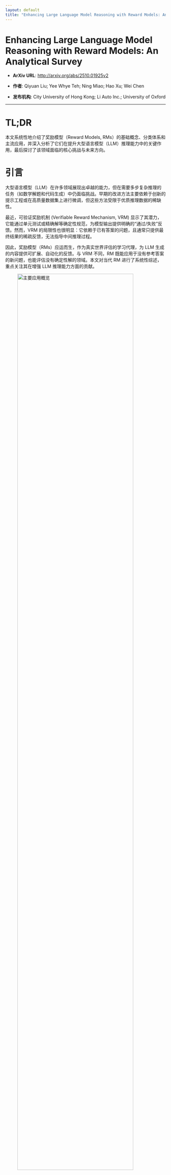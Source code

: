 ```yaml
---
layout: default
title: "Enhancing Large Language Model Reasoning with Reward Models: An Analytical Survey"
---
```


# Enhancing Large Language Model Reasoning with Reward Models: An Analytical Survey

- **ArXiv URL**: http://arxiv.org/abs/2510.01925v2

- **作者**: Qiyuan Liu; Yee Whye Teh; Ning Miao; Hao Xu; Wei Chen

- **发布机构**: City University of Hong Kong; Li Auto Inc.; University of Oxford

---

# TL;DR
本文系统性地介绍了奖励模型（Reward Models, RMs）的基础概念、分类体系和主流应用，并深入分析了它们在提升大型语言模型（LLM）推理能力中的关键作用，最后探讨了该领域面临的核心挑战与未来方向。

# 引言
大型语言模型（LLM）在许多领域展现出卓越的能力，但在需要多步复杂推理的任务（如数学解题和代码生成）中仍面临挑战。早期的改进方法主要依赖于创新的提示工程或在高质量数据集上进行微调，但这些方法受限于优质推理数据的稀缺性。

最近，可验证奖励机制 (Verifiable Reward Mechanism, VRM) 显示了其潜力，它能通过单元测试或精确解等确定性规范，为模型输出提供明确的“通过/失败”反馈。然而，VRM 的局限性也很明显：它依赖于已有答案的问题，且通常只提供最终结果的稀疏反馈，无法指导中间推理过程。

因此，奖励模型（RMs）应运而生，作为真实世界评估的学习代理，为 LLM 生成的内容提供可扩展、自动化的反馈。与 VRM 不同，RM 既能应用于没有参考答案的新问题，也能评估没有确定性解的领域。本文对当代 RM 进行了系统性综述，重点关注其在增强 LLM 推理能力方面的贡献。

<img src="/images/2510.01925/main.jpg" alt="主要应用概览" style="width:85%; max-width:600px; margin:auto; display:block;">

# 奖励模型的基础
奖励模型（RM）是一个参数化函数 $$$$R_{\theta}:\mathcal{X}\rightarrow\mathbb{R}$$$$，它将问题陈述 $p$、推理步骤 $\tau$ 等输入 $\mathcal{X}$ 映射到一个标量奖励值。RM 旨在评估 LLM 生成的推理轨迹 $\tau$ 的质量。

## 分类体系
本文从三个维度对奖励模型进行分类：输入粒度、奖励生成范式和输出格式。

### 结果奖励模型 (ORM) 与 过程奖励模型 (PRM)
根据评估的粒度，RM 可分为评估整个响应的 **结果奖励模型 (Outcome Reward Models, ORM)** 和评估每个独立推理步骤的 **过程奖励模型 (Process Reward Models, PRM)** [52]。

#### 结果奖励模型 (ORM)
ORM 最初用于人类反馈强化学习 (RLHF)，对整个输出进行评分。它通常被构建为一个二元分类器，其输出 $$r = R_{\theta}(p, \tau) \in [0, 1]$$ 表示推理过程正确的概率。训练时使用交叉熵损失：


{% raw %}$$
\mathcal{L}_{\mathrm{ORM}}=-\mathbb{E}_{(p,\tau,\hat{y})}\bigl[\,\hat{y}\,\log r\;+\;(1-\hat{y})\,\log(1-r)\bigr].
$${% endraw %}


其中 $\hat{y}$ 是真实标签（正确为1，错误为0）。

#### 过程奖励模型 (PRM)
PRM 对每个推理步骤 $\tau\_i$ 进行细粒度评估，输出一个步骤奖励 $$r_i = R_{\theta}(p, \tau_{1:{i-1}}, \tau_i)$$。其训练损失是所有步骤损失的总和：


{% raw %}$$
\mathcal{L}_{\mathrm{PRM}}=-\,\mathbb{E}_{(p,\tau,\hat{y})}\Biggl[\sum_{i=1}^{n}\Bigl(\hat{y}_{i}\,\log r_{i}+(1-\hat{y}_{i})\,\log\bigl(1-r_{i}\bigr)\Bigr)\Biggr].
$${% endraw %}


PRM 能为复杂推理提供更详细的指导，但面临标签稀缺和推理步骤定义模糊等挑战。

**PRM 的数据构建与训练：**
*   **数据构建**：PRM 的数据构建是一个关键挑战。方法包括通过蒙特卡洛树搜索（MCTS）定位首个错误步骤 (OmegaPRM [16])，或者通过自动分割策略来定义原子步骤 (ASPRM [22])。在标签标注方面，近期方法分为两类：
    *   **价值模型 (Value models)**：估计一个步骤导向正确最终答案的概率，常使用蒙特卡洛估计 [28, 29, 30]。
    *   **奖励模型 (Reward models)**：直接评估步骤本身的正确性，如标注为+1（正确）或-1（错误）[27, 31]。
    一些研究如 ReasonFlux [36] 和 BiRM [37] 结合了这两种方法的优点。
*   **训练方法**：PRM 的训练方法也多种多样。
    *   **判别式 PRM** 通常作为分类器训练。方法包括多阶段训练 (Math-minos [39])、离线 Q-learning (VerifierQ [40])、时间差分学习 (TDRM [43]) 以及在无需步骤级标签的情况下隐式学习过程奖励 (ImplicitPRM [42])。
    *   **生成式 PRM** 则将任务视为生成问题，通过生成自然语言解释来给出奖励。方法包括利用现成模型进行评判 (LLM-as-a-judge [45])，或在特定数据上进行微调，如自然语言判断 (R-PRM [46]) 或代码验证数据 (GenPRM [47])。

### 判别式与生成式奖励模型
根据奖励生成范式，RM 可以分为 **判别式 (Discriminative)** 和 **生成式 (Generative)**。

*   **判别式奖励模型**：直接输出一个标量奖励值。
    *   **显式 (Explicit) RM** [53, 61] 通常在 LLM 的基础上增加一个线性头来直接输出分数。
    *   **隐式 (Implicit) RM** [54, 66] 则不通过监督学习，而是从模型优化前后的似然比中推导出奖励信号。例如，直接偏好优化 (DPO) 的隐式 RM 由以下公式给出：
    

    {% raw %}$$
    r(p,\tau_{1:{i}})=\beta\log\frac{\pi_{\theta}(\tau_{i}\mid p,\tau_{<i})}{\pi_{\mathrm{ref}}(\tau_{i}\mid p,\tau_{<i})},
    $${% endraw %}


    其中 $\pi\_{\mathrm{ref}}$ 和 $\pi\_{\theta}$ 分别是参考策略和优化后策略。

*   **生成式奖励模型**：首先生成文本形式的评价或推理过程，然后从中提取最终的数值奖励。
    *   最常见的例子是 **LLM-as-a-judge** [45]，它能适应多种评估任务。
    *   **混合生成式 RM** 是一个中间范式，它在输出标量分数的同时，还会生成文本解释以提高可解释性和鲁棒性，例如 GenRM [58] 和 CLoud [59]。

### 逐点与成对奖励模型
根据输出格式，RM 可分为 **逐点 (Pointwise)** 和 **成对 (Pairwise)**。

*   **逐点 RM** [62, 63] 为单个响应独立打分：$$$$R_{\text{pointwise}}(p, \tau) = r$$$$。
*   **成对 RM** [64, 78] 比较两个响应并输出更优者，这有助于学习更细微的偏好差异：$$$$R_{\text{pairwise}}(p, \tau_1, \tau_2) = \tau^*$$$$。

### 评测基准
为了评估不同 RM 的能力，学术界已经开发了多个基准，涵盖文本和多模态领域。

<br>


| 类别 | 领域 | 基准名称 | 主要评估内容/特点 |
| :--- | :--- | :--- | :--- |
| **文本RM** | **ORM** | RewardBench [79] | 首个综合性RM基准，评估聊天、推理、安全等 |
| | | RM-Bench [80] | 评估对微小错误和风格偏见的敏感度 |
| | | RMB [81] | 覆盖细粒度真实场景，引入 Best-of-N 评估 |
| | | PPE [82] | 作为RLHF性能的低成本代理 |
| | | RAG-RewardBench [83] | 评估在检索增强生成（RAG）设置下的RM |
| | | AceMath-RewardBench [84] | 专注于不同复杂度的数学问题评估 |
| | **PRM** | ProcessBench [89] | 任务是识别数学解题中的第一个错误步骤 |
| | | PRMBench [91] | 包含更细粒度的错误类型，评估定位步骤错误的能力 |
| | | UniversalBench [90] | 评估对完整推理轨迹的预测 |
| | **LLM-as-a-judge** | MT-Bench [45] | 评估模型在多轮对话中与人类偏好的一致性 |
| | | JETTS [92] | 关注测试时任务，如重排、束搜索和批判性修正 |
| **多模态RM** | **ORM/PRM** | VL-RewardBench [95] | 挑战视觉问答、幻觉检测和复杂推理 |
| | | MJ-Bench [96] | 评估作为文生图评判者的RM，覆盖对齐、安全、质量等 |
| | | Multimodal RewardBench [97] | 跨六个关键领域进行综合评估 |
| | | VilBench [23] | 针对视觉语言PRM，采用Best-of-N选择准确率 |
| | | VisualProcessBench [20] | 使用人工标注的步骤级标签评估多模态推理正确性 |

<br>

# 奖励模型的应用：指导推理
测试时计算扩展（Test-time scaling）是一种通过在推理阶段投入更多计算资源来提升模型性能的有效方法。RM 在其中扮演了关键角色，主要通过以下三种策略增强LLM的推理能力：选择、搜索和修正。

## 选择
选择策略通过从一个策略模型中采样多个候选解，然后使用一个决策规则选出最终答案。

*   **Best-of-N (BoN)** 是最流行的策略，它采样 $N$ 个解，然后选择 RM 评分最高的一个。
*   **使用 ORM 进行选择**：早期研究 [53, 52] 使用 ORM 对候选解进行整体评估。近期工作如 AceMath [84] 通过精心构建数据集来训练更强的 ORM。为解决 RM 可能被“欺骗”（Reward Hacking）的问题，QAlign [101] 和 Huang 等人 [102] 的工作引入了 MCMC 采样和基于不确定性的拒绝采样等方法，以获得更鲁棒的性能。
*   **使用 PRM 进行选择**：由于 ORM 可能忽略细节错误，后续研究转向使用 PRM 进行步骤级评分，并通过聚合函数（如最终步得分、最小步得分等）计算总分。这些方法 [27, 28, 41] 通常比 ORM 或简单的多数投票表现更好。
*   **计算成本权衡**：增加采样数量和提升验证器（RM）准确性都能提升性能。然而，生成更多候选解与部署一个计算成本高昂的生成式 RM 之间存在权衡。确定如何在解的生成和验证之间最优地分配计算资源是一个重要问题 [103]。

## 搜索
与从固定候选集中进行选择不同，测试时搜索在推理过程中动态地探索多个推理路径以构建最优解。树搜索是其中的经典框架。

*   **不可逆剪枝搜索**：这类方法为了效率，在每一步根据启发式评分做出决策后便不再回溯。
    *   **贪心搜索 (Greedy Search)** 在每一步都选择 RM 评分最高的路径。例如，GRACE [105] 和 HGS-PRM [106] 分别使用 ORM 和 PRM 在测试时进行贪心搜索。
    *   **束搜索 (Beam Search)** 在每一步保留多个（beam size）得分最高的候选路径，以增加找到最优解的概率。

## 总结与未来展望
基于现有研究和本文的分析，可以总结出关于奖励模型的几个关键发现和开放性问题：

*   **模型类型的权衡**：生成式 RM 通常比判别式 RM 表现更好，这可能是因为它们更好地利用了 LLM 的思维链推理能力。然而，生成式 RM 的部署和训练成本更高，使判别式 RM 在计算受限场景中更具优势。
*   **PRM vs. ORM**：在测试时验证和排序候选解方面，PRM 因其细粒度反馈而优于 ORM。但在在线强化学习中，由于训练数据有限可能导致 PRM 信号噪声较大，其优势并不明显。
*   **泛化能力**：大多数 RM，特别是判别式 RM，在分布外（OOD）设置下泛化能力较差。当问题领域、难度或推理路径格式发生变化时，其性能会显著下降，这是实现通用人工智能（AGI）的关键挑战。
*   **性能的共生关系**：生成式 RM 的判别能力与其基础 LLM 的推理性能有很强的正相关性。这意味着提升基础模型的推理能力可以增强 RM，反之，更强大的 RM 也能通过数据生成和强化学习进一步提升 LLM 的推理能力，形成一个潜在的良性循环。
*   **评估指标的局限性**：当前主要关注判别准确率的 RM 评估方法，并不能充分反映其在下游任务中的实际效果。未来需要开发与真实任务性能更紧密相关的评估指标，例如 Best-of-N (BoN) 分数。